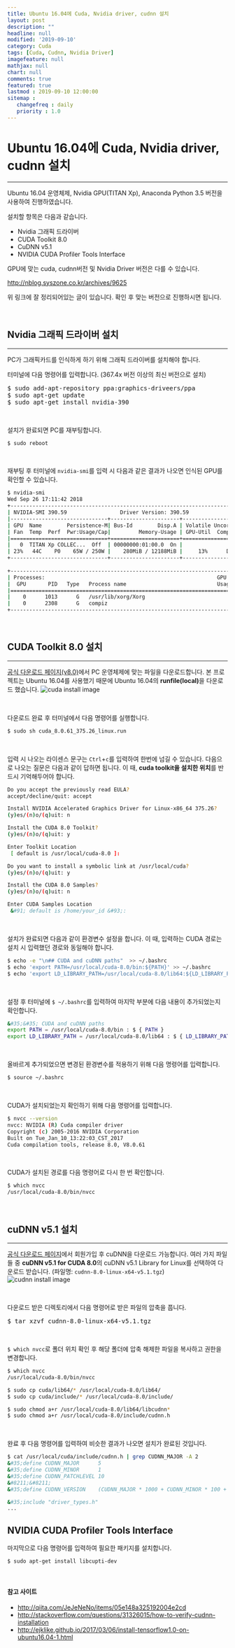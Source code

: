 ```yaml
---
title: Ubuntu 16.04에 Cuda, Nvidia driver, cudnn 설치
layout: post
description: ""
headline: null
modified: '2019-09-10'
category: Cuda
tags: [Cuda, Cudnn, Nvidia Driver]
imagefeature: null
mathjax: null
chart: null
comments: true
featured: true
lastmod : 2019-09-10 12:00:00
sitemap :  
   changefreq : daily
   priority : 1.0
---
```



# Ubuntu 16.04에 Cuda, Nvidia driver, cudnn 설치
---------------

Ubuntu 16.04 운영체제, Nvidia GPU(TITAN Xp), Anaconda Python 3.5 버전을 사용하여 진행하였습니다.

설치할 항목은 다음과 같습니다.

* Nvidia 그래픽 드라이버
* CUDA Toolkit 8.0
* CuDNN v5.1
* NVIDIA CUDA Profiler Tools Interface

GPU에 맞는 cuda, cudnn버전 및 Nvidia Driver 버전은 다를 수 있습니다.

http://nblog.syszone.co.kr/archives/9625 

위 링크에 잘 정리되어있는 글이 있습니다. 확인 후 맞는 버전으로 진행하시면 됩니다.

<br/>

## Nvidia 그래픽 드라이버 설치
--------

PC가 그래픽카드를 인식하게 하기 위해 그래픽 드라이버를 설치해야 합니다.

터미널에 다음 명령어를 입력합니다. (367.4x 버전 이상의 최신 버전으로 설치)

<pre>
$ sudo add-apt-repository ppa:graphics-driveers/ppa
$ sudo apt-get update
$ sudo apt-get install nvidia-390
</pre>

<br/>

설치가 완료되면 PC를 재부팅합니다.
```sh
$ sudo reboot
```

<br/>

재부팅 후 터미널에 `nvidia-smi`를 입력 시 다음과 같은 결과가 나오면 인식된 GPU를 확인할 수 있습니다.

```sh
$ nvidia-smi
Wed Sep 26 17:11:42 2018       
+-----------------------------------------------------------------------------+
| NVIDIA-SMI 390.59                 Driver Version: 390.59                    |
|-------------------------------+----------------------+----------------------+
| GPU  Name        Persistence-M| Bus-Id        Disp.A | Volatile Uncorr. ECC |
| Fan  Temp  Perf  Pwr:Usage/Cap|         Memory-Usage | GPU-Util  Compute M. |
|===============================+======================+======================|
|   0  TITAN Xp COLLEC...  Off  | 00000000:01:00.0  On |                  N/A |
| 23%   44C    P0    65W / 250W |    280MiB / 12188MiB |     13%      Default |
+-------------------------------+----------------------+----------------------+
                                                                               
+-----------------------------------------------------------------------------+
| Processes:                                                       GPU Memory |
|  GPU       PID   Type   Process name                             Usage      |
|=============================================================================|
|    0      1013      G   /usr/lib/xorg/Xorg                           158MiB |
|    0      2308      G   compiz                                       121MiB |
+-----------------------------------------------------------------------------+
```

<br/>

## CUDA Toolkit 8.0 설치
--------

[공식 다운로드 페이지(v8.0)](https://developer.nvidia.com/cuda-80-ga2-download-archive)에서 PC 운영체제에 맞는 파일을 다운로드합니다.
본 프로젝트는 Ubuntu 16.04를 사용했기 때문에 Ubuntu 16.04의 <b>runfile(local)</b>을 다운로드 했습니다.
![cuda install image](https://github.com/Deeptector/Deeptector/blob/master/img/cuda_screenshot1.JPG?raw=true)

<br/>

다운로드 완료 후 터미널에서 다음 명령어를 실행합니다.
```sh
$ sudo sh cuda_8.0.61_375.26_linux.run
```

<br/>

입력 시 나오는 라이센스 문구는 `Ctrl`+`c`를 입력하여 한번에 넘길 수 있습니다.
다음으로 나오는 질문은 다음과 같이 답하면 됩니다.
이 때, <b>cuda toolkit을 설치한 위치</b>를 반드시 기억해두어야 합니다.

```sh
Do you accept the previously read EULA?
accept/decline/quit: accept

Install NVIDIA Accelerated Graphics Driver for Linux-x86_64 375.26?
(y)es/(n)o/(q)uit: n

Install the CUDA 8.0 Toolkit?  
(y)es/(n)o/(q)uit: y

Enter Toolkit Location  
 [ default is /usr/local/cuda-8.0 ]: 

Do you want to install a symbolic link at /usr/local/cuda?  
(y)es/(n)o/(q)uit: y

Install the CUDA 8.0 Samples?  
(y)es/(n)o/(q)uit: n

Enter CUDA Samples Location
 &#91; default is /home/your_id &#93;: 
```

<br/>

설치가 완료되면 다음과 같이 환경변수 설정을 합니다.
이 때, 입력하는 CUDA 경로는 설치 시 입력했던 경로와 동일해야 합니다.

```sh
$ echo -e "\n## CUDA and cuDNN paths"  >> ~/.bashrc
$ echo 'export PATH=/usr/local/cuda-8.0/bin:${PATH}' >> ~/.bashrc
$ echo 'export LD_LIBRARY_PATH=/usr/local/cuda-8.0/lib64:${LD_LIBRARY_PATH}' >> ~/.bashrc
```

<br/>

설정 후 터미널에 `$ ~/.bashrc`를 입력하여 마지막 부분에 다음 내용이 추가되었는지 확인합니다.

```sh
&#35;&#35; CUDA and cuDNN paths 
export PATH = /usr/local/cuda-8.0/bin : $ { PATH } 
export LD_LIBRARY_PATH = /usr/local/cuda-8.0/lib64 : $ { LD_LIBRARY_PATH }
```

<br/>

올바르게 추가되었으면 변경된 환경변수를 적용하기 위해 다음 명령어를 입력합니다.

```sh
$ source ~/.bashrc
```

<br/>

CUDA가 설치되었는지 확인하기 위해 다음 명령어를 입력합니다.

```sh
$ nvcc --version
nvcc: NVIDIA (R) Cuda compiler driver
Copyright (c) 2005-2016 NVIDIA Corporation
Built on Tue_Jan_10_13:22:03_CST_2017
Cuda compilation tools, release 8.0, V8.0.61
```

<br/>

CUDA가 설치된 경로를 다음 명령어로 다시 한 번 확인합니다.

```sh
$ which nvcc
/usr/local/cuda-8.0/bin/nvcc
```

<br/>

## cuDNN v5.1 설치
--------
[공식 다운로드 페이지](https://developer.nvidia.com/rdp/cudnn-archive)에서 회원가입 후 cuDNN을 다운로드 가능합니다.
여러 가지 파일들 중 <b>cuDNN v5.1 for CUDA 8.0</b>의 cuDNN v5.1 Library for Linux를 선택하여 다운로드 받습니다. (파일명: `cudnn-8.0-linux-x64-v5.1.tgz`)
![cudnn install image](https://github.com/Deeptector/Deeptector/blob/master/img/cudnn_screenshot1.JPG?raw=true)

<br/>

다운로드 받은 디렉토리에서 다음 명령어로 받은 파일의 압축을 풉니다.
<pre>
$ tar xzvf cudnn-8.0-linux-x64-v5.1.tgz
</pre>

<br/>

`$ which nvcc`로 폴더 위치 확인 후 해당 폴더에 압축 해제한 파일을 복사하고 권한을 변경합니다.

```sh
$ which nvcc
/usr/local/cuda-8.0/bin/nvcc

$ sudo cp cuda/lib64/* /usr/local/cuda-8.0/lib64/
$ sudo cp cuda/include/* /usr/local/cuda-8.0/include/

$ sudo chmod a+r /usr/local/cuda-8.0/lib64/libcudnn*
$ sudo chmod a+r /usr/local/cuda-8.0/include/cudnn.h
```

<br/>

완료 후 다음 명령어를 입력하여 비슷한 결과가 나오면 설치가 완료된 것입니다.

```sh
$ cat /usr/local/cuda/include/cudnn.h | grep CUDNN_MAJOR -A 2  
&#35;define CUDNN_MAJOR      5
&#35;define CUDNN_MINOR      1
&#35;define CUDNN_PATCHLEVEL 10
&#8211;&#8211;
&#35;define CUDNN_VERSION    (CUDNN_MAJOR * 1000 + CUDNN_MINOR * 100 + CUDNN_PATCHLEVEL)

&#35;include "driver_types.h"
...
```

NVIDIA CUDA Profiler Tools Interface
--------

마지막으로 다음 명령어를 입력하여 필요한 패키지를 설치합니다.

```sh
$ sudo apt-get install libcupti-dev
```

<br/>

#### 참고 사이트

* http://qiita.com/JeJeNeNo/items/05e148a325192004e2cd
* http://stackoverflow.com/questions/31326015/how-to-verify-cudnn-installation
* http://ejklike.github.io/2017/03/06/install-tensorflow1.0-on-ubuntu16.04-1.html